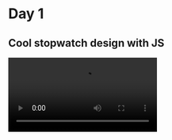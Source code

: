 # Day 1

## Cool stopwatch design with JS

![StopWatch Demo](https://github.com/annapurnachinta/JavaScript-Code/tree/master/day1/assets/video/stopwatch_demo.mp4)
